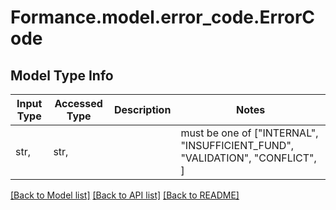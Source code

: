 # Formance.model.error_code.ErrorCode

## Model Type Info
Input Type | Accessed Type | Description | Notes
------------ | ------------- | ------------- | -------------
str,  | str,  |  | must be one of ["INTERNAL", "INSUFFICIENT_FUND", "VALIDATION", "CONFLICT", ] 

[[Back to Model list]](../../README.md#documentation-for-models) [[Back to API list]](../../README.md#documentation-for-api-endpoints) [[Back to README]](../../README.md)

